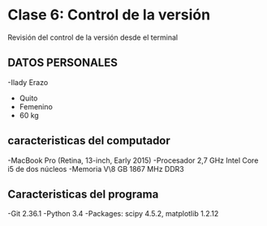 # Clase 6: Control de la versión 
Revisión del control de la versión desde el terminal 

## DATOS PERSONALES
-Ilady Erazo 
- Quito
- Femenino
- 60 kg

## caracteristicas del computador 
-MacBook Pro (Retina, 13-inch, Early 2015)
-Procesador 2,7 GHz Intel Core i5 de dos núcleos
-Memoria V\8 GB 1867 MHz DDR3

## Caracteristicas del programa 
-Git 2.36.1
-Python 3.4
-Packages: scipy 4.5.2, matplotlib 1.2.12
